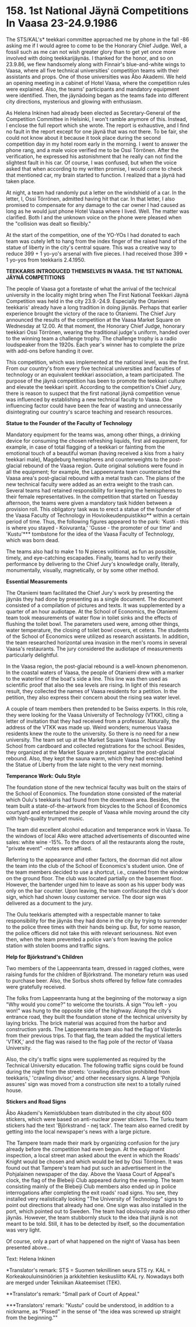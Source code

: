 


    
# 158. 1st National Jäynä Competitions In Vaasa 23-24.9.1986

The STS/KAL's\* teekkari committee approached me by phone in the fall -86 asking me if I would agree to come to be the Honorary Chief Judge. Well, a fossil such as me can not wish greater glory than to get yet once more involved with doing teekkarijäynäs. I thanked for the honor, and so on 23.9.86, we flew handsomely along with Finnair's blue-and-white wings to Vaasa, where all five technical universities' competition teams with their assistants and props. One of those universities was Åbo Akademi. We held an opening meeting in a cabinet of Hotel Vaasa, where the competition rules were explained. Also, the teams' participants and mandatory equipment were identified. Then, the jäynädoing began as the teams fade into different city directions, mysterious and glowing with enthusiasm.

As Helena Inkinen had already been elected as Secretary-General of the Competition Committee in Helsinki, I won't ramble anymore of this. Instead, I enclose the full report which she wrote. The report is exhaustive, and I find no fault in the report except for one jäynä that was not there. To be fair, she could not know about it because it took place during the second competition day in my hotel room early in the morning. I went to answer the phone rang, and a male voice verified me to be Ossi Törrönen.  After the verification, he expressed his astonishment that he really can not find the slightest fault in his car. Of course, I was confused, but when the voice asked that when according to my written promise, I would come to check that mentioned car, my brain started to function. I realized that a jäynä had taken place.

At night, a team had randomly put a letter on the windshield of a car. In the letter, I, Ossi Törrönen, admitted having hit that car. In that letter, I also promised to compensate for any damage to the car owner I had caused as long as he would just phone Hotel Vaasa where I lived. Well. The matter was clarified. Both I and the unknown voice on the phone were pleased when the "collision was dealt so flexibly."

At the start of the competition, one of the YO-YOs I had donated to each team was cutely left to hang from the index finger of the raised hand of the statue of liberty in the city's central square. This was a creative way to reduce 399 + 1 yo-yo's arsenal with five pieces. I had received those 399 + 1 yo-yos from teekkaris 2.4.1950.

**TEEKKARIS INTRODUCED THEMSELVES IN VAASA. THE 1ST NATIONAL JÄYNÄ COMPETITIONS**

The people of Vaasa got a foretaste of what the arrival of the technical university in the locality might bring when The First National Teekkari Jäynä Competition was held in the city 23.9.-24.9. Especially the Otaniemi teekkaris' already have a long tradition in doing jäynäs. Perhaps that earlier experience brought the victory of the race to Otaniemi. The Chief Jury announced the results of the competition at the Vaasa Market Square on Wednesday at 12.00. At that moment, the Honorary Chief Judge, honorary teekkari Ossi Törrönen, wearing the traditional judge's uniform, handed over to the winning team a challenge trophy. The challenge trophy is a radio loudspeaker from the 1920s. Each year's winner has to complete the prize with add-ons before handing it over.

This competition, which was implemented at the national level, was the first. From our country's from every five technical universities and faculties of technology or an equivalent teekkari association, a team participated. The purpose of the jäynä competition has been to promote the teekkari culture and elevate the teekkari spirit. According to the competition's Chief Jury, there is reason to suspect that the first national jäynä competition venue was influenced by establishing a new technical faculty to Vaasa. One influencing factor could have been the fear of wasting and unnecessarily disintegrating our country's scarce teaching and research resources.

**Statue to the Founder of the Faculty of Technology**

Mandatory equipment for the teams was, among other things, a drinking device for consuming the chosen refreshing liquids, first aid equipment, for example, in case of total flagging of a teekkari or fainting from the emotional touch of a beautiful woman (having received a kiss from a hairy teekkari male), Magdeburg hemispheres and counterweights to the post-glacial rebound of the Vaasa region. Quite original solutions were found in all the equipment; for example, the Lappeenranta team counteracted the Vaasa area's post-glacial rebound with a metal trash can. The plans of the new technical faculty were added as an extra weight to the trash can. Several teams had retained responsibility for keeping the hemispheres to their female representatives. In the competition that started on Tuesday afternoon, the teams were given a mandatory task hidden between a provision roll. This obligatory task was to erect a statue of the founder of the Vaasa Faculty of Technology in Hovioikeudenpuistikko\*\* within a certain period of time. Thus, the following figures appeared to the park: 'Kusti - this is where you stayed - Koivuranta,' 'Gusse - the promoter of our time' and 'Kustu'\*\*\* tombstone for the idea of the Vaasa Faculty of Technology, which was born dead.

The teams also had to make 1 to N pieces volitional, as fun as possible, timely, and eye-catching escapades. Finally, teams had to verify their performance by delivering to the Chief Jury's knowledge orally, literally, monumentally, visually, magnetically, or by some other method.

**Essential Measurements**

The Otaniemi team facilitated the Chief Jury's work by presenting the jäynäs they had done by presenting as a single document. The document consisted of a compilation of pictures and texts. It was supplemented by a quarter of an hour audiotape. At the School of Economics, the Otaniemi team took measurements of water flow in toilet sinks and the effects of flushing the toilet bowl. The parameters used were, among other things, water temperature, the closing of toilet bowl covers, et cetera. The students of the School of Economics were utilized as research assistants. In addition, the team researched horizontal urea invasion in the men's rooms in several Vaasa's restaurants. The jury considered the audiotape of measurements particularly delightful.

In the Vaasa region, the post-glacial rebound is a well-known phenomenon. In the coastal waters of Vaasa, the people of Otaniemi drew with a marker to the waterline of the boat's side a line. This line was then used as scientific proof that also the sea levels are rising. In light of this research result, they collected the names of Vaasa residents for a petition. In the petition, they also express their concern about the rising sea water level.

A couple of team members then pretended to be Swiss experts. In this role, they were looking for the Vaasa University of Technology (VTKK), citing a letter of invitation that they had received from a professor. Naturally, the address of the VTKK was made up. Weird wonders; numerous Vaasa residents knew the route to the university. So there is no need for a new university. The team set up at the Market Square Vaasa Technical Play School from cardboard and collected registrations for the school. Besides, they organized at the Market Square a protest against the post-glacial rebound. Also, they kept the sauna warm, which they had erected behind the Statue of Liberty from the late night to the very next morning.

**Temperance Work: Oulu Style**

The foundation stone of the new technical faculty was built on the stairs of the School of Economics. The foundation stone consisted of the material which Oulu's teekkaris had found from the downtown area. Besides, the team built a state-of-the-artwork from bicycles to the School of Economics courtyard and entertained the people of Vaasa while moving around the city with high-quality trumpet music.

The team did excellent alcohol education and temperance work in Vaasa. To the windows of local Alko were attached advertisements of discounted wine sales: white wine -15%. To the doors of all the restaurants along the route, "private event" -notes were affixed.

Referring to the appearance and other factors, the doorman did not allow the team into the club of the School of Economics's student union. One of the team members decided to use a shortcut, i.e., crawled from the window on the ground floor. The club was located partially on the basement floor. However, the bartender urged him to leave as soon as his upper body was only on the bar counter. Upon leaving, the team confiscated the club's door sign, which had shown lousy customer service. The door sign was delivered as a document to the jury.

The Oulu teekkaris attempted with a respectable manner to take responsibility for the jäynäs they had done in the city by trying to surrender to the police three times with their hands being up. But, for some reason, the police officers did not take this with relevant seriousness. Not even then, when the team prevented a police van's from leaving the police station with stolen booms and traffic signs.

**Help for Björkstrand's Children**

Two members of the Lappeenranta team, dressed in ragged clothes, were raising funds for the children of Björkstrand. The monetary return was used to purchase beer. Also, the Sorbus shots offered by fellow fate comrades were gratefully received.

The folks from Lappeenranta hung at the beginning of the motorway a sign "Why would you come?" to welcome the tourists. A sign "You left - you won!" was hung to the opposite side of the highway. Along the city's entrance road, they built the foundation stone of the technical university by laying bricks. The brick material was acquired from the harbor and construction yards.  The Lappeenranta team also had the flag of Västerås from their previous trips. To that flag, the team added the mystical letters 'VTKK,' and the flag was raised to the flag pole of the rector of Vaasa University.

Also, the city's traffic signs were supplemented as required by the Technical University education. The following traffic signs could be found during the night from the streets: 'crawling direction prohibited from teekkaris,' 'crawling divisor,' and other necessary signs. A large 'Pohjola assures' sign was moved from a construction site next to a totally ruined house.

**Stickers and Road Signs**

Åbo Akademi's Kemistklubben team distributed in the city about 600 stickers, which were based on anti-nuclear power stickers. The Turku team stickers had the text 'Björkstrand - nej tack'. The team also earned credit by getting into the local newspaper's news with a large picture.

The Tampere team made their mark by organizing confusion for the jury already before the competition had even begun. At the equipment inspection, a local street man asked about the event in which the Roads' Knight would be chosen and which would be led by Ossi Törrönen. It was found out that Tampere's team had put such an advertisement in the Pohjalainen newspaper of the day. Above the Vaasa Court of Appeal's clock, the flag of the Blebeiji Club appeared during the evening. The team consisting mainly of the Blebeiji Club members also ended up in police interrogations after completing the exit roads' road signs. You see, they installed very realistically looking "The University of Technology" signs to point out directions that already had one. One sign was also installed in the port, which pointed out to Sweden. The team had obviously made also other jäynäs. However, the team stubbornly stuck to the idea that jäynä is not meant to be told. Still, it has to be detected by itself, so the documentation was very light.

Of course, only a part of what happened on the night of Vaasa has been presented above...

Text: Helena Inkinen

\*Translator's remark: STS = Suomen teknillinen seura STS ry. KAL = Korkeakouluinsinöörien ja arkkitehtien keskusliitto KAL ry. Nowadays both are merged under Tekniikan Akateemiset (TEK).

\*\*Translator's remark: "Small park of Court of Appeal."

\*\*\*Translators' remark: "Kustu" could be understood, in addition to a nickname, as "Pissed" in the sense of "the idea was screwed up straight from the beginning.""
